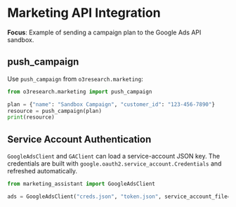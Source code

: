 # Marketing API Integration

**Focus**: Example of sending a campaign plan to the Google Ads API sandbox.

## push_campaign

Use `push_campaign` from `o3research.marketing`:

```python
from o3research.marketing import push_campaign

plan = {"name": "Sandbox Campaign", "customer_id": "123-456-7890"}
resource = push_campaign(plan)
print(resource)
```

## Service Account Authentication

`GoogleAdsClient` and `GAClient` can load a service-account JSON key. The
credentials are built with
`google.oauth2.service_account.Credentials` and refreshed automatically.

```python
from marketing_assistant import GoogleAdsClient

ads = GoogleAdsClient("creds.json", "token.json", service_account_file="sa.json")
```
